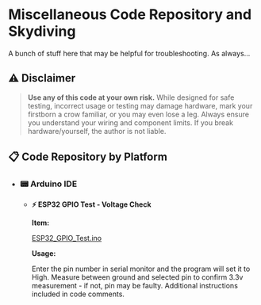 # Miscellaneous Code Repository and Skydiving

A bunch of stuff here that may be helpful for troubleshooting.
As always...

## ⚠️ Disclaimer
> **Use any of this code at your own risk.** While designed for safe testing, incorrect usage or testing may damage hardware, mark your firstborn a crow familiar, or you may even lose a leg. Always ensure you understand your wiring and component limits. If you break hardware/yourself, the author is not liable.



## 📋 Code Repository by Platform

- ### 📟 Arduino IDE
  
  - **⚡ ESP32 GPIO Test - Voltage Check**
    
    **Item:**

    [ESP32_GPIO_Test.ino](https://github.com/DisasterofPuppets/Miscellaneous-Code/blob/main/ESP32_GPIO_Test.ino)  
    
    **Usage:**

    Enter the pin number in serial monitor and the program will set it to High. Measure between ground and selected pin to confirm 3.3v measurement - if not, pin may be faulty. Additional instructions included in code comments.

